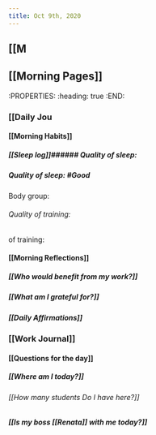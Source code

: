 ```yaml
---
title: Oct 9th, 2020
---
```


## [[M
## [[Morning Pages]]
:PROPERTIES:
:heading: true
:END:
### [[Daily Jou
#### [[Morning Habits]]
##### [[Sleep log]]###### Quality of sleep:
##### Quality of sleep: #Good
 Body group:
###### Quality of training:
######
of training:
####
#### [[Morning Reflections]]
##### [[Who would benefit from my work?]]
##### [[What am I grateful for?]]
##### [[Daily Affirmations]]
### [[Work Journal]]
#### [[Questions for the day]]
##### [[Where am I today?]]
###### [[How many students Do I have here?]]
##### [[Is my boss [[Renata]] with me today?]]
###
#####
